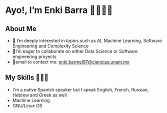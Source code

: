 # Ayo!, I’m Enki Barra 👋🏼✌🏼
## About Me
- 👀 I’m deeply interested in topics such as AI, Machine Learning, Software Engineering and Complexity Science 
- 💞️I’m eager to collaborate on either Data Science or Software engineering proyects 
- 📩email to contact me: enki.barmel97@ciencias.unam.mx

## My Skills 🧠🧑‍💻
* I'm a native Spanish speaker but I speak English, French, Russian, Hebrew and Greek as well
* Machine Learning
* GNU/Linux OS

